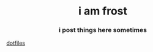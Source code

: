 <h1 align="center">i am frost</h1>
<h3 align="center">i post things here sometimes</h3>

[dotfiles](https://github.com/frostxyz-bit/dotfiles)
